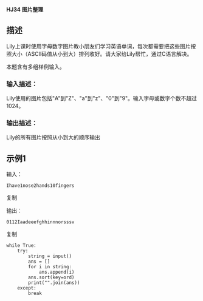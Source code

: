 **HJ34** **图片整理**

## 描述



Lily上课时使用字母数字图片教小朋友们学习英语单词，每次都需要把这些图片按照大小（ASCII码值从小到大）排列收好。请大家给Lily帮忙，通过C语言解决。

本题含有多组样例输入。



### 输入描述：

Lily使用的图片包括"A"到"Z"、"a"到"z"、"0"到"9"。输入字母或数字个数不超过1024。

### 输出描述：

Lily的所有图片按照从小到大的顺序输出

## 示例1

输入：

```
Ihave1nose2hands10fingers
```

复制

输出：

```
0112Iaadeeefghhinnnorsssv
```

复制

```
while True:
    try:
        string = input()
        ans = []
        for i in string:
            ans.append(i)
        ans.sort(key=ord)
        print("".join(ans))
    except:
        break
```

